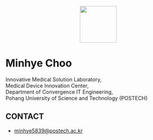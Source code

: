 <div align="center">
  <img src="https://user-images.githubusercontent.com/45410726/235582274-c1676ddd-286b-470d-b9ae-aeb362e3df1a.gif" width="100" height="100"/ >
</div>

# Minhye Choo
Innovative Medical Solution Laboratory,  
Medical Device Innovation Center,  
Department of Convergence IT Engineering,  
Pohang University of Science and Technology (POSTECH)  


## CONTACT
- minhye5839@postech.ac.kr
